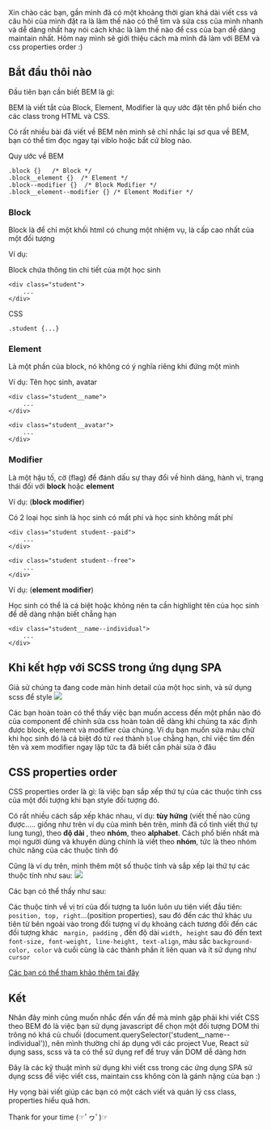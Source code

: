 Xin chào các bạn, gần mình đã có một khoảng thời gian khá dài viết css và câu hỏi của mình đặt ra là làm thế nào có thể tìm và sửa  css của mình nhanh và dễ dàng nhất hay nói cách khác là làm thế nào để css của bạn dễ dàng maintain nhất. Hôm nay mình sẽ giới thiệu cách mà mình đã làm với BEM và css properties order :)  

## Bắt đầu thôi nào 

Đầu tiên bạn cần biết BEM là gì: 

BEM là viết tắt của Block, Element, Modifier  là quy ước đặt tên phổ biến cho các class trong HTML và CSS. 

Có rất nhiều bài đã viết về BEM nên mình sẽ chỉ nhắc lại sơ qua về BEM, bạn có thể tìm đọc ngay tại viblo hoặc bất cứ blog nào.

Quy ước về BEM
```
.block {}   /* Block */
.block__element {}  /* Element */
.block--modifier {}  /* Block Modifier */
.block__element--modifier {} /* Element Modifier */
```
### Block
Block là để chỉ một khối html có chung một nhiệm vụ, là cấp cao nhất của một đối tượng

Ví dụ: 

Block chứa thông tin chi tiết của một học sinh
```
<div class="student">
    ...
</div>
```
CSS

```
.student {...} 
```
### Element
Là một phần của block, nó không có ý nghĩa riêng khi đứng một mình

Ví dụ:
Tên học sinh, avatar
```
<div class="student__name">
    ...
</div>

<div class="student__avatar">
    ...
</div>
```
### Modifier
Là một hậu tố, cờ (flag) để đánh dấu sự thay đổi về hình dáng, hành vi, trạng thái đối với **block** hoặc **element**

Ví dụ: (**block modifier**)

Có 2 loại học sinh là học sinh có mất phí và học sinh không mất phí
```
<div class="student student--paid">
    ...
</div>

<div class="student student--free">
    ...
</div>
```

Ví dụ: (**element modifier**)

Học sinh có thể là cá biệt hoặc không nên ta cần highlight tên của học sinh để dễ dàng nhận biết chẳng hạn
```
<div class="student__name--individual">
    ...
</div>
```

## Khi kết hợp với SCSS trong ứng dụng SPA
Giả sử chúng ta đang code màn hình detail của một học sinh, và sử dụng scss để style
![](https://images.viblo.asia/fda1b68c-7236-4fbf-91c6-1abc72605be5.png)

Các bạn hoàn toàn có thể thấy việc bạn muốn access đến một phần nào đó của component để chỉnh sửa css hoàn toàn dễ dàng khi chúng ta xác định được block, element và modifier của chúng.
Ví dụ bạn muốn sửa màu chữ khi học sinh đó là cá biệt đó từ `red` thành `blue` chẳng hạn, chỉ việc tìm đến tên và xem modifier ngay lập tức ta đã biết cần phải sửa ở đâu

## CSS properties order
CSS properties order là gì: là việc bạn sắp xếp thứ tự của các thuộc tính css của một đối tượng khi bạn style đối tượng đó.

Có rất nhiều cách sắp xếp khác nhau, ví dụ: **tùy hứng** (viết thế nào cũng được..... giống như trên ví dụ của mình bên trên, mình đã cố tình viết thứ tự lung tung), theo **độ dài** , theo **nhóm**, theo **alphabet**. Cách phổ biến nhất mà mọi người dùng và khuyên dùng chính là viết theo **nhóm**, tức là theo nhóm chức năng của các thuộc tính đó

Cũng là ví dụ trên, mình thêm một số thuộc tính và sắp xếp lại thứ tự các thuộc tính như sau:
![](https://images.viblo.asia/17ce4062-8396-4849-8ffb-a6e466960681.png)

Các bạn có thể thấy như sau:

Các thuộc tính về vị trí của đối tượng ta luôn luôn ưu tiên viết đầu tiên: `position, top, right`...(position properties), sau đó đến các thứ khác ưu tiên từ bên ngoài vào trong đối tượng ví dụ khoảng cách tương đối đến các đối tượng khác ` margin, padding` , đến độ dài `width, height` sau đó đến text `font-size, font-weight, line-height, text-align`, màu sắc `background-color, color` và cuối cùng là các thành phần ít liên quan và ít sử dụng như `cursor`

[Các bạn có thể tham khảo thêm tại đây](https://css-tricks.com/poll-results-how-do-you-order-your-css-properties/)

## Kết
 Nhân đây mình cũng muốn nhắc đến vấn đề mà mình gặp phải khi viết CSS theo BEM đó là việc bạn sử dụng javascript để chọn một đối tượng DOM thì trông nó khá củ chuối (document.querySelector('student__name--individual')), nên mình thường chỉ áp dụng với các project Vue, React sử dụng sass, scss và ta có thể sử dụng ref để truy vấn DOM dễ dàng hơn

Đây là các kỹ thuật mình sử dụng khi viết css trong các ứng dụng SPA sử dụng scss để việc viết css, maintain css không còn là gánh nặng của bạn :) 

Hy vọng bài viết giúp các bạn có một cách viết và quản lý css class, properties hiểu quả hơn.

Thank for your time (☞ﾟヮﾟ)☞